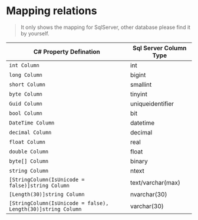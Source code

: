 Mapping relations
==========

>It only shows the mapping for SqlServer, other database please find it by yourself.

| C# Property Defination                                         | Sql Server Column Type |
| -------------------------------------------------------------- | ---------------------- |
| ``int Column``                                                 | int                    |
| ``long Column``                                                | bigint                 |
| ``short Column``                                               | smallint               |
| ``byte Column``                                                | tinyint                |
| ``Guid Column``                                                | uniqueidentifier       |
| ``bool Column``                                                | bit                    |
| ``DateTime Column``                                            | datetime               |
| ``decimal Column``                                             | decimal                |
| ``float Column``                                               | real                   |
| ``double Column``                                              | float                  |
| ``byte[] Column``                                              | binary                 |
| ``string Column``                                              | ntext                  |
| ``[StringColumn(IsUnicode = false)]string Column``             | text/varchar(max)      |
| ``[Length(30)]string Column``                                  | nvarchar(30)           |
| ``[StringColumn(IsUnicode = false), Length(30)]string Column`` | varchar(30)            |
